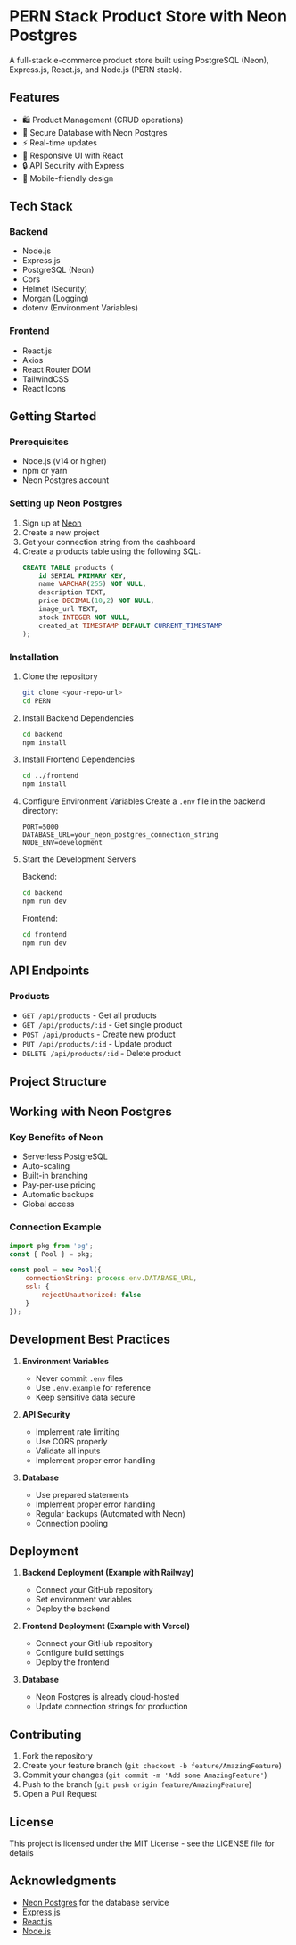 # PERN Stack Product Store with Neon Postgres

A full-stack e-commerce product store built using PostgreSQL (Neon), Express.js, React.js, and Node.js (PERN stack).

## Features

- 🛍️ Product Management (CRUD operations)
- 🔐 Secure Database with Neon Postgres
- ⚡ Real-time updates
- 🎨 Responsive UI with React
- 🔒 API Security with Express
- 📱 Mobile-friendly design


## Tech Stack

### Backend
- Node.js
- Express.js
- PostgreSQL (Neon)
- Cors
- Helmet (Security)
- Morgan (Logging)
- dotenv (Environment Variables)

### Frontend
- React.js
- Axios
- React Router DOM
- TailwindCSS
- React Icons

## Getting Started

### Prerequisites
- Node.js (v14 or higher)
- npm or yarn
- Neon Postgres account

### Setting up Neon Postgres
1. Sign up at [Neon](https://neon.tech)
2. Create a new project
3. Get your connection string from the dashboard
4. Create a products table using the following SQL:
   ```sql
   CREATE TABLE products (
       id SERIAL PRIMARY KEY,
       name VARCHAR(255) NOT NULL,
       description TEXT,
       price DECIMAL(10,2) NOT NULL,
       image_url TEXT,
       stock INTEGER NOT NULL,
       created_at TIMESTAMP DEFAULT CURRENT_TIMESTAMP
   );
   ```

### Installation

1. Clone the repository
   ```bash
   git clone <your-repo-url>
   cd PERN
   ```

2. Install Backend Dependencies
   ```bash
   cd backend
   npm install
   ```

3. Install Frontend Dependencies
   ```bash
   cd ../frontend
   npm install
   ```

4. Configure Environment Variables
   Create a `.env` file in the backend directory:
   ```env
   PORT=5000
   DATABASE_URL=your_neon_postgres_connection_string
   NODE_ENV=development
   ```

5. Start the Development Servers
   
   Backend:
   ```bash
   cd backend
   npm run dev
   ```

   Frontend:
   ```bash
   cd frontend
   npm run dev
   ```

## API Endpoints

### Products
- `GET /api/products` - Get all products
- `GET /api/products/:id` - Get single product
- `POST /api/products` - Create new product
- `PUT /api/products/:id` - Update product
- `DELETE /api/products/:id` - Delete product

## Project Structure

## Working with Neon Postgres

### Key Benefits of Neon
- Serverless PostgreSQL
- Auto-scaling
- Built-in branching
- Pay-per-use pricing
- Automatic backups
- Global access

### Connection Example
```javascript
import pkg from 'pg';
const { Pool } = pkg;

const pool = new Pool({
    connectionString: process.env.DATABASE_URL,
    ssl: {
        rejectUnauthorized: false
    }
});
```

## Development Best Practices

1. **Environment Variables**
   - Never commit `.env` files
   - Use `.env.example` for reference
   - Keep sensitive data secure

2. **API Security**
   - Implement rate limiting
   - Use CORS properly
   - Validate all inputs
   - Implement proper error handling

3. **Database**
   - Use prepared statements
   - Implement proper error handling
   - Regular backups (Automated with Neon)
   - Connection pooling

## Deployment

1. **Backend Deployment (Example with Railway)**
   - Connect your GitHub repository
   - Set environment variables
   - Deploy the backend

2. **Frontend Deployment (Example with Vercel)**
   - Connect your GitHub repository
   - Configure build settings
   - Deploy the frontend

3. **Database**
   - Neon Postgres is already cloud-hosted
   - Update connection strings for production

## Contributing

1. Fork the repository
2. Create your feature branch (`git checkout -b feature/AmazingFeature`)
3. Commit your changes (`git commit -m 'Add some AmazingFeature'`)
4. Push to the branch (`git push origin feature/AmazingFeature`)
5. Open a Pull Request

## License

This project is licensed under the MIT License - see the LICENSE file for details

## Acknowledgments

- [Neon Postgres](https://neon.tech) for the database service
- [Express.js](https://expressjs.com)
- [React.js](https://reactjs.org)
- [Node.js](https://nodejs.org)

